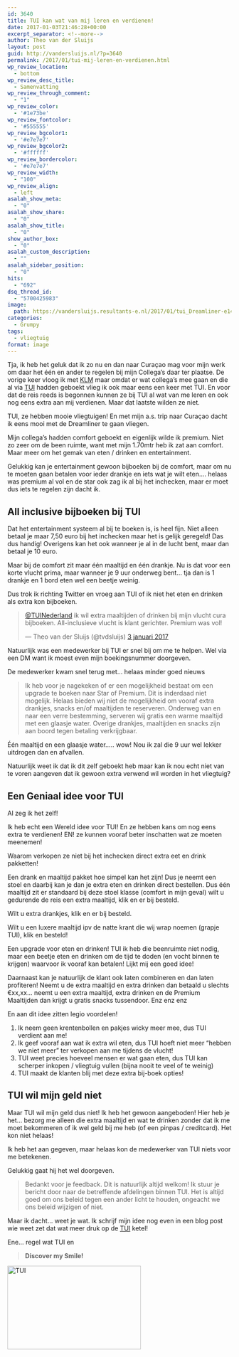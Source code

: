 ```yaml
---
id: 3640
title: TUI kan wat van mij leren en verdienen!
date: 2017-01-03T21:46:28+00:00
excerpt_separator: <!--more-->
author: Theo van der Sluijs
layout: post
guid: http://vandersluijs.nl/?p=3640
permalink: /2017/01/tui-mij-leren-en-verdienen.html
wp_review_location:
  - bottom
wp_review_desc_title:
  - Samenvatting
wp_review_through_comment:
  - "1"
wp_review_color:
  - '#1e73be'
wp_review_fontcolor:
  - '#555555'
wp_review_bgcolor1:
  - '#e7e7e7'
wp_review_bgcolor2:
  - '#ffffff'
wp_review_bordercolor:
  - '#e7e7e7'
wp_review_width:
  - "100"
wp_review_align:
  - left
asalah_show_meta:
  - "0"
asalah_show_share:
  - "0"
asalah_show_title:
  - "0"
show_author_box:
  - "0"
asalah_custom_description:
  - ""
asalah_sidebar_position:
  - "0"
hits:
  - "692"
dsq_thread_id:
  - "5700425983"
image: 
  path: https://vandersluijs.resultants-e.nl/2017/01/tui_Dreamliner-e1483472432278-825x510.jpg
categories:
  - Grumpy
tags:
  - vliegtuig
format: image
---
```

Tja, ik heb het geluk dat ik zo nu en dan naar Curaçao mag voor mijn werk om daar het één en ander te regelen bij mijn Collega&#8217;s daar ter plaatse. De vorige keer vloog ik met [KLM](https://www.vandersluijs.nl/endorses/klm) maar omdat er wat collega&#8217;s mee gaan en die al via [TUI](https://www.vandersluijs.nl/endorses/tui) hadden geboekt vlieg ik ook maar eens een keer met TUI. En voor dat de reis reeds is begonnen kunnen ze bij TUI al wat van me leren en ook nog eens extra aan mij verdienen. Maar dat laatste wilden ze niet.<!--more-->
<!--more-->
TUI, ze hebben mooie vliegtuigen! En met mijn a.s. trip naar Curaçao dacht ik eens mooi met de Dreamliner te gaan vliegen.

Mijn collega&#8217;s hadden comfort geboekt en eigenlijk wilde ik premium. Niet zo zeer om de been ruimte, want met mijn 1.70mtr heb ik zat aan comfort. Maar meer om het gemak van eten / drinken en entertainment.

Gelukkig kan je entertainment gewoon bijboeken bij de comfort, maar om nu te moeten gaan betalen voor ieder drankje en iets wat je wilt eten&#8230;. helaas was premium al vol en de star ook zag ik al bij het inchecken, maar er moet dus iets te regelen zijn dacht ik.

## All inclusive bijboeken bij TUI

Dat het entertainment systeem al bij te boeken is, is heel fijn. Niet alleen betaal je maar 7,50 euro bij het inchecken maar het is gelijk geregeld! Das dus handig! Overigens kan het ook wanneer je al in de lucht bent, maar dan betaal je 10 euro.

Maar bij de comfort zit maar één maaltijd en één drankje. Nu is dat voor een korte vlucht prima, maar wanneer je 9 uur onderweg bent&#8230; tja dan is 1 drankje en 1 bord eten wel een beetje weinig.

Dus trok ik richting Twitter en vroeg aan TUI of ik niet het eten en drinken als extra kon bijboeken.

<blockquote class="twitter-tweet" data-lang="nl">
  <p dir="ltr" lang="nl">
    <a href="https://twitter.com/TUINederland">@TUINederland</a> ik wil extra maaltijden of drinken bij mijn vlucht cura bijboeken. All-inclusieve vlucht is klant gerichter. Premium was vol!
  </p>
  
  <p>
    — Theo van der Sluijs (@tvdsluijs) <a href="https://twitter.com/tvdsluijs/status/816166617189060608">3 januari 2017</a>
  </p>
</blockquote>



Natuurlijk was een medewerker bij TUI er snel bij om me te helpen. Wel via een DM want ik moest even mijn boekingsnummer doorgeven.

De medewerker kwam snel terug met&#8230; helaas minder goed nieuws

> Ik heb voor je nagekeken of er een mogelijkheid bestaat om een upgrade te boeken naar Star of Premium. Dit is inderdaad niet mogelijk. Helaas bieden wij niet de mogelijkheid om vooraf extra drankjes, snacks en/of maaltijden te reserveren. Onderweg van en naar een verre bestemming, serveren wij gratis een warme maaltijd met een glaasje water. Overige drankjes, maaltijden en snacks zijn aan boord tegen betaling verkrijgbaar.

Één maaltijd en een glaasje water&#8230;.. wow! Nou ik zal die 9 uur wel lekker uitdrogen dan en afvallen.

Natuurlijk weet ik dat ik dit zelf geboekt heb maar kan ik nou echt niet van te voren aangeven dat ik gewoon extra verwend wil worden in het vliegtuig?

## Een Geniaal idee voor TUI

Al zeg ik het zelf!

Ik heb echt een Wereld idee voor TUI! En ze hebben kans om nog eens extra te verdienen! EN! ze kunnen vooraf beter inschatten wat ze moeten meenemen!

Waarom verkopen ze niet bij het inchecken direct extra eet en drink pakketten!

Een drank en maaltijd pakket hoe simpel kan het zijn! Dus je neemt een stoel en daarbij kan je dan je extra eten en drinken direct bestellen. Dus één maaltijd zit er standaard bij deze stoel klasse (comfort in mijn geval) wilt u gedurende de reis een extra maaltijd, klik en er bij besteld.

Wilt u extra drankjes, klik en er bij besteld.

Wilt u een luxere maaltijd ipv de natte krant die wij wrap noemen (grapje TUI), klik en besteld!

Een upgrade voor eten en drinken! TUI ik heb die beenruimte niet nodig, maar een beetje eten en drinken om de tijd te doden (en vocht binnen te krijgen) waarvoor ik vooraf kan betalen! Lijkt mij een goed idee!

Daarnaast kan je natuurlijk de klant ook laten combineren en dan laten profiteren! Neemt u de extra maaltijd en extra drinken dan betaald u slechts €xx,xx&#8230; neemt u een extra maaltijd, extra drinken en de Premium Maaltijden dan krijgt u gratis snacks tussendoor. Enz enz enz

En aan dit idee zitten legio voordelen!

  1. Ik neem geen krentenbollen en pakjes wicky meer mee, dus TUI verdient aan me!
  2. Ik geef vooraf aan wat ik extra wil eten, dus TUI hoeft niet meer &#8220;hebben we niet meer&#8221; ter verkopen aan me tijdens de vlucht!
  3. TUI weet precies hoeveel mensen er wat gaan eten, dus TUI kan scherper inkopen / vliegtuig vullen (bijna nooit te veel of te weinig)
  4. TUI maakt de klanten blij met deze extra bij-boek opties!

## TUI wil mijn geld niet

Maar TUI wil mijn geld dus niet! Ik heb het gewoon aangeboden! Hier heb je het&#8230; bezorg me alleen die extra maaltijd en wat te drinken zonder dat ik me moet bekommeren of ik wel geld bij me heb (of een pinpas / creditcard). Het kon niet helaas!

Ik heb het aan gegeven, maar helaas kon de medewerker van TUI niets voor me betekenen.

Gelukkig gaat hij het wel doorgeven.

> Bedankt voor je feedback. Dit is natuurlijk altijd welkom! Ik stuur je bericht door naar de betreffende afdelingen binnen TUI. Het is altijd goed om ons beleid tegen een ander licht te houden, ongeacht we ons beleid wijzigen of niet.

Maar ik dacht&#8230; weet je wat. Ik schrijf mijn idee nog even in een blog post wie weet zet dat wat meer druk op de [TUI](https://www.vandersluijs.nl/endorses/tui) ketel!

Ene&#8230; regel wat TUI en

> **Discover my Smile!**

<img class="alignleft wp-image-3643 size-full" src="https://vandersluijs.resultants-e.nl/2017/01/tui-logo.png" alt="TUI" width="300" height="188" />